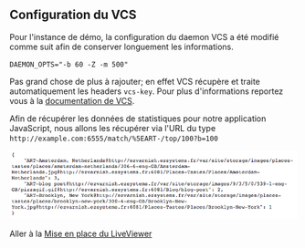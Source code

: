 Configuration du VCS
--------------------

Pour l'instance de démo, la configuration du daemon VCS a été modifié comme suit afin de conserver longuement les informations.

```
DAEMON_OPTS="-b 60 -Z -m 500"
```

Pas grand chose de plus à rajouter; en effet VCS récupère et traite automatiquement les headers ```vcs-key```. Pour plus d'informations reportez vous à la [documentation de VCS](http://files.varnish-software.com/pdfs/installation-guide_vcs-latest.pdf).

Afin de récupérer les données de statistiques pour notre application JavaScript, nous allons les récupérer via l'URL du type ```http://example.com:6555/match/%5EART-/top/100?b=100```

![alt text](../assets/vcs_example.png "VCS Json example")

Aller à la [Mise en place du LiveViewer](d3.md)
